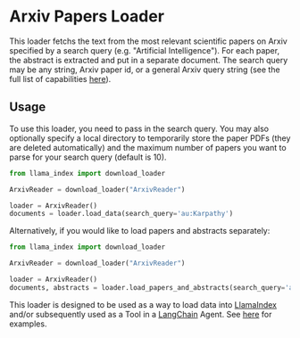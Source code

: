 # Arxiv Papers Loader

This loader fetchs the text from the most relevant scientific papers on Arxiv specified by a search query (e.g. "Artificial Intelligence"). For each paper, the abstract is extracted and put in a separate document. The search query may be any string, Arxiv paper id, or a general Arxiv query string (see the full list of capabilities [here](https://info.arxiv.org/help/api/user-manual.html#query_details)).

## Usage

To use this loader, you need to pass in the search query. You may also optionally specify a local directory to temporarily store the paper PDFs (they are deleted automatically) and the maximum number of papers you want to parse for your search query (default is 10).

```python
from llama_index import download_loader

ArxivReader = download_loader("ArxivReader")

loader = ArxivReader()
documents = loader.load_data(search_query='au:Karpathy')
```

Alternatively, if you would like to load papers and abstracts separately:

```python
from llama_index import download_loader

ArxivReader = download_loader("ArxivReader")

loader = ArxivReader()
documents, abstracts = loader.load_papers_and_abstracts(search_query='au:Karpathy')
```

This loader is designed to be used as a way to load data into [LlamaIndex](https://github.com/run-llama/llama_index/tree/main/llama_index) and/or subsequently used as a Tool in a [LangChain](https://github.com/hwchase17/langchain) Agent. See [here](https://github.com/emptycrown/llama-hub/tree/main) for examples.
